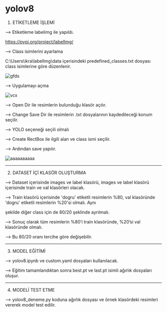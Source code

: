 # yolov8

1. ETİKETLEME İŞLEMİ

--> Etiketleme labelimg ile yapıldı.

https://pypi.org/project/labelImg/

--> Class isimlerini ayarlama

C:\Users\ikra\labelImg\data içerisindeki predefined_classes.txt dosyası class isimlerine göre düzenlenir.

![gfds](https://github.com/gulerikra/yolov8/assets/62421679/0edcad9d-ffa9-438d-b68e-1565d5949db0)

--> Uygulamayı açma

![vcx](https://github.com/gulerikra/yolov8/assets/62421679/9c2f757c-d771-42ee-b292-ec89c74bc881)

--> Open Dir ile resimlerin bulunduğu klasör açılır.
 
--> Change Save Dir ile resimlerin .txt dosyalarının kaydedileceği konum seçilir.

--> YOLO seçeneği seçili olmalı

--> Create RectBox ile ilgili alan ve class ismi seçilir. 

--> Ardından save yapılır.

![aaaaaaaaaa](https://github.com/gulerikra/yolov8/assets/62421679/69c5f26a-82e1-4e5c-a3d1-0022d892a5f1)

-----------------------------------------------------------------

2. DATASET İÇİ KLASÖR OLUŞTURMA

--> Dataset içerisinde images ve label klasörü, images ve label klasörü içerisinde train ve val klasörleri olacak.

--> Train klasörü içerisinde 'dogru' etiketli resimlerin %80, val klasöründe 'dogru' etiketli resimlerin %20'si olmalı. Aynı 

şekilde diğer class için de 80/20 şeklinde ayrılmalı.

--> Sonuç olarak tüm resimlerin %80’i train klasöründe, %20’si val klasöründe olmalı.

--> Bu 80/20 oranı tercihe göre değişebilir.

----------------------------------------------------------------------

3. MODEL EĞİTİMİ

--> yolov8.ipynb ve custom.yaml dosyaları kullanılacak.

--> Eğitim tamamlandıktan sonra best.pt ve last.pt isimli ağırlık dosyaları oluşur.

------------------------------------------------------------------------

4. MODELİ TEST ETME

--> yolov8_deneme.py koduna ağırlık dosyası ve örnek klasördeki resimleri vererek model test edilir.
